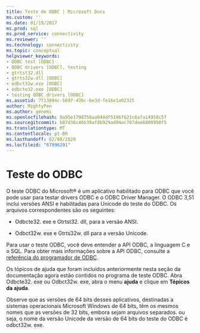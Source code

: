 ```yaml
---
title: Teste de ODBC | Microsoft Docs
ms.custom: ''
ms.date: 01/19/2017
ms.prod: sql
ms.prod_service: connectivity
ms.reviewer: ''
ms.technology: connectivity
ms.topic: conceptual
helpviewer_keywords:
- ODBC test [ODBC]
- ODBC drivers [ODBC], testing
- gtrtst32.dll
- gtrts32w.dll [ODBC]
- odbct32w.exe [ODBC]
- odbcte32.exe [ODBC]
- testing ODBC drivers [ODBC]
ms.assetid: 7f13894c-5697-436c-be3d-fe16e1a02325
author: MightyPen
ms.author: genemi
ms.openlocfilehash: 0a95e1798758aa044df5196f621c6afa14958c5f
ms.sourcegitcommit: b87d36c46b39af8b929ad94ec707dee8800950f5
ms.translationtype: MT
ms.contentlocale: pt-BR
ms.lasthandoff: 02/08/2020
ms.locfileid: "67996291"
---
```

# <a name="odbc-test"></a>Teste do ODBC
O teste ODBC do Microsoft® é um aplicativo habilitado para ODBC que você pode usar para testar drivers ODBC e o ODBC Driver Manager. O ODBC 3,51 inclui versões ANSI e habilitadas para Unicode do teste do ODBC. Os arquivos correspondentes são os seguintes:  
  
-   Odbcte32. exe e Gtrtst32. dll, para a versão ANSI.  
  
-   Odbct32w. exe e Gtrts32w. dll para a versão Unicode.  
  
 Para usar o teste ODBC, você deve entender a API ODBC, a linguagem C e o SQL. Para obter mais informações sobre a API ODBC, consulte a [referência do programador de ODBC](../odbc/reference/odbc-programmer-s-reference.md).  
  
 Os tópicos de ajuda que foram incluídos anteriormente nesta seção da documentação agora estão contidos no programa de teste ODBC. Abra Odbcte32. exe ou Odbct32w. exe, abra o menu **ajuda** e clique em **Tópicos da ajuda**.  
  
 Observe que as versões de 64 bits desses aplicativos, destinadas a sistemas operacionais Microsoft Windows de 64 bits, têm os mesmos nomes que as versões de 32 bits, embora sejam arquivos separados. ou seja, o nome da versão Unicode da versão de 64 bits do teste do ODBC é odbct32w. exe.
